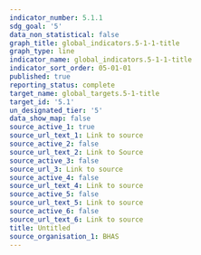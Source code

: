 ```yaml
---
indicator_number: 5.1.1
sdg_goal: '5'
data_non_statistical: false
graph_title: global_indicators.5-1-1-title
graph_type: line
indicator_name: global_indicators.5-1-1-title
indicator_sort_order: 05-01-01
published: true
reporting_status: complete
target_name: global_targets.5-1-title
target_id: '5.1'
un_designated_tier: '5'
data_show_map: false
source_active_1: true
source_url_text_1: Link to source
source_active_2: false
source_url_text_2: Link to Source
source_active_3: false
source_url_3: Link to source
source_active_4: false
source_url_text_4: Link to source
source_active_5: false
source_url_text_5: Link to source
source_active_6: false
source_url_text_6: Link to source
title: Untitled
source_organisation_1: BHAS
---
```


